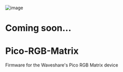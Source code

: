 ![image](https://github.com/astlouys/Pico-RGB-Matrix/assets/102733655/7ccc4ed1-cc92-4a48-820c-ed7c5804f344)

# Coming soon...
# Pico-RGB-Matrix
Firmware for the Waveshare's Pico RGB Matrix device
